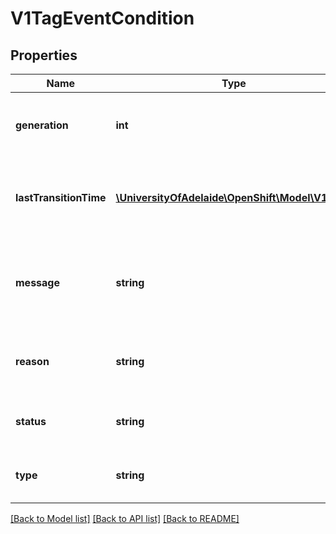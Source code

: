 # V1TagEventCondition

## Properties
Name | Type | Description | Notes
------------ | ------------- | ------------- | -------------
**generation** | **int** | Generation is the spec tag generation that this status corresponds to | 
**lastTransitionTime** | [**\UniversityOfAdelaide\OpenShift\Model\V1Time**](V1Time.md) | LastTransitionTIme is the time the condition transitioned from one status to another. | [optional] 
**message** | **string** | Message is a human readable description of the details about last transition, complementing reason. | [optional] 
**reason** | **string** | Reason is a brief machine readable explanation for the condition&#39;s last transition. | [optional] 
**status** | **string** | Status of the condition, one of True, False, Unknown. | 
**type** | **string** | Type of tag event condition, currently only ImportSuccess | 

[[Back to Model list]](../README.md#documentation-for-models) [[Back to API list]](../README.md#documentation-for-api-endpoints) [[Back to README]](../README.md)


